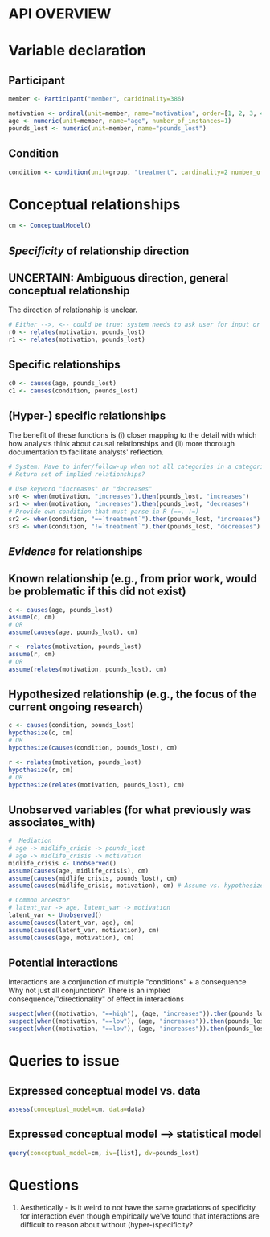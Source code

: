 # API OVERVIEW

# Variable declaration

## Participant
```R
member <- Participant("member", caridinality=386)

motivation <- ordinal(unit=member, name="motivation", order=[1, 2, 3, 4, 5, 6])
age <- numeric(unit=member, name="age", number_of_instances=1)
pounds_lost <- numeric(unit=member, name="pounds_lost")
```

## Condition
```R
condition <- condition(unit=group, "treatment", cardinality=2 number_of_instances=1)
```

# Conceptual relationships
```R
cm <- ConceptualModel()
```

## _Specificity_ of relationship direction 
## UNCERTAIN: Ambiguous direction, general conceptual relationship
The direction of relationship is unclear.
```R
# Either -->, <-- could be true; system needs to ask user for input or explore multiple paths
r0 <- relates(motivation, pounds_lost)
r1 <- relates(motivation, pounds_lost)
```

## Specific relationships
```R
c0 <- causes(age, pounds_lost)
c1 <- causes(condition, pounds_lost)
```

## (Hyper-) specific relationships
The benefit of these functions is (i) closer mapping to the detail with which how analysts think about causal relationships and (ii) more thorough documentation to facilitate analysts' reflection.
```R
# System: Have to infer/follow-up when not all categories in a categorical variable is stated?
# Return set of implied relationships?

# Use keyword "increases" or "decreases"
sr0 <- when(motivation, "increases").then(pounds_lost, "increases")
sr1 <- when(motivation, "increases").then(pounds_lost, "decreases")
# Provide own condition that must parse in R (==, !=)
sr2 <- when(condition, "==`treatment`").then(pounds_lost, "increases")
sr3 <- when(condition, "!=`treatment`").then(pounds_lost, "decreases")
```

## _Evidence_ for relationships
## Known relationship (e.g., from prior work, would be problematic if this did not exist)
```R
c <- causes(age, pounds_lost)
assume(c, cm)
# OR
assume(causes(age, pounds_lost), cm)

r <- relates(motivation, pounds_lost)
assume(r, cm)
# OR
assume(relates(motivation, pounds_lost), cm)
```

## Hypothesized relationship (e.g., the focus of the current ongoing research)
```R
c <- causes(condition, pounds_lost)
hypothesize(c, cm)
# OR 
hypothesize(causes(condition, pounds_lost), cm)

r <- relates(motivation, pounds_lost)
hypothesize(r, cm)
# OR
hypothesize(relates(motivation, pounds_lost), cm)
```

## Unobserved variables (for what previously was associates_with)
```R
#  Mediation
# age -> midlife_crisis -> pounds_lost
# age -> midlife_crisis -> motivation
midlife_crisis <- Unobserved()
assume(causes(age, midlife_crisis), cm)
assume(causes(midlife_crisis, pounds_lost), cm)
assume(causes(midlife_crisis, motivation), cm) # Assume vs. hypothesize does not matter/change behavior later on. For latent variables, should use assume since we cannot test/hypothesize unobserved relationships.

# Common ancestor
# latent_var -> age, latent_var -> motivation
latent_var <- Unobserved()
assume(causes(latent_var, age), cm)
assume(causes(latent_var, motivation), cm)
assume(causes(age, motivation), cm)
```

## Potential interactions
Interactions are a conjunction of multiple "conditions" + a consequence
Why not just all conjunction?: There is an implied consequence/"directionality" of effect in interactions
```R
suspect(when((motivation, "==high"), (age, "increases")).then(pounds_lost, "increases"), cm)
suspect(when((motivation, "==low"), (age, "increases")).then(pounds_lost, "baseline"), cm) # Do we want to allow for baseline?
suspect(when((motivation, "==low"), (age, "increases")).then(pounds_lost, "decreases"), cm)
```

# Queries to issue
## Expressed conceptual model vs. data
```R
assess(conceptual_model=cm, data=data)
```

## Expressed conceptual model --> statistical model 
```R
query(conceptual_model=cm, iv=[list], dv=pounds_lost)
```

# Questions
1. Aesthetically - is it weird to not have the same gradations of specificity for interaction even though empirically we've found that interactions are difficult to reason about without (hyper-)specificity?